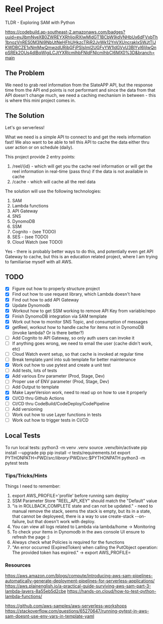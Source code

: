 # Reel Project

TLDR - Exploring SAM with Python

https://codebuild.ap-southeast-2.amazonaws.com/badges?uuid=eyJlbmNyeXB0ZWREYXRhIjoiRXIwMldGT1BCbW9idVNHbUx6dFVxbTh1bnozVnRES0M3Ni9NbUtNeHFhUHkzcTRjR2JvWk12YnVXUncraklxSWJtTlJKWDBCZE1xNmMwQmwzdURibGFjPSIsIml2UGFyYW1ldGVyU3BlYyI6IjIwQnpSREk2OUs4dlBqWlgiLCJtYXRlcmlhbFNldFNlcmlhbCI6MX0%3D&branch=main

## The Problem

We need to grab reel information from the SlateAPP API, but the response time from the API end points is not performant and since the data from that API doesn't change much, we need a caching mechanism in between - this is where this mini project comes in. 

## The Solution

Let's go serverless! 

What we need is a simple API to connect to and get the reels information fast! We also want to be able to tell this API to cache the data either thru user action or on schedule (daily).

This project provide 2 entry points:
1. /reel/{id} - which will get you the cache reel information or will get the reel information in real-time (pass thru) if the data is not available in cache
2. /cache - which will cache all the reel data 

The solution will use the following technologies:

1. SAM
2. Lambda functions 
3. API Gateway
4. SNS 
5. DynomoDB
6. SSM
7. Cognito - (see TODO)
8. SES - (see TODO)
9. Cloud Watch (see TODO)

Yes - there is probably better ways to do this, and potentially even get API Gateway to cache, but this is an education related project, where I am trying to familiarise myself with all AWS. 

## TODO
- [x] Figure out how to properly structure project
- [x] Find out how to use request library, which Lambda doesn't have
- [x] Find out how to add API Gateway
- [x] Update Dynomodb
- [x] Workout how to get SSM working to remove API Key from variable/repo
- [x] Finish DynomoDB integration via SAM template
- [x] Work out how to monitor SNS Topic, and consumption of messages
- [x] getReel, workout how to handle cache for items not in DynomoDB (invoke lambda? Or is there better?)
- [ ] Add Cognito to API Gateway, so only auth users can invoke it
- [ ] If anything goes wrong, we need to email the user (cache didn't work, etc)
- [ ] Cloud Watch event setup, so that cache is invoked at regular time
- [ ] Break template.yaml into sub template for better maintenance
- [x] Work out how to use pytest and create a unit test 
- [ ] Add tests, lots of tests 
- [x] Add various Env parameter (Prod, Stage, Dev)
- [ ] Proper use of ENV parameter (Prod, Stage, Dev)
- [ ] Add Output to template
- [x] Make LayerVersion work, need to read up on how to use it properly
- [x] CI/CD thru Github Actions
- [ ] CI/CD thru CodeBuild/CodeDeploy/CodePipeline
- [ ] Add versioning
- [ ] Work out how to use Layer functions in tests
- [ ] Work out how to trigger tests in CI/CD
 
## Local Tests

To run local tests:
python3 -m venv .venv
source .venv/bin/activate
pip install --upgrade pip
pip install -r tests/requirements.txt
export PYTHONPATH=$PWD/src/library:$PWD/src:$PYTHONPATH
python3 -m pytest tests

### Tips/Tricks/Hints 

Things I need to remember:
1. export AWS_PROFILE='profile' before running sam deploy
2. SSM Parameter Store "REEL_API_KEY" should match the "Default" value
3. "is in ROLLBACK_COMPLETE state and can not be updated." - need to manual remove the stack, seems the stack is empty, but its in a state, that cannot be deployeed, there is a way to use create-stack --on-failure, but that doesn't work with deploy.
4. You can view all logs related to Lambda via lambda/home -> Monitoring
5. To check your items in Dynomodb in the aws console UI ensure to refresh the page :)
6. Always check what Policies is required for the functions
7. "An error occurred (ExpiredToken) when calling the PutObject operation: The provided token has expired." -> export AWS_PROFILE=<profile name>
### Resources

https://aws.amazon.com/blogs/compute/introducing-aws-sam-pipelines-automatically-generate-deployment-pipelines-for-serverless-applications/
https://aws.plainenglish.io/a-practical-guide-surviving-aws-sam-part-3-lambda-layers-8a55eb5d2cbe
https://hands-on.cloud/how-to-test-python-lambda-functions/

https://github.com/aws-samples/aws-serverless-workshops
https://stackoverflow.com/questions/65270647/running-pytest-in-aws-sam-doesnt-use-env-vars-in-template-yaml

